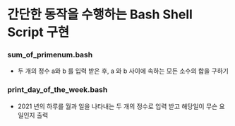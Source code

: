 # 간단한 동작을 수행하는 Bash Shell Script 구현
### sum_of_primenum.bash
* 두 개의 정수 a와 b 를 입력 받은 후, a 와 b 사이에 속하는 모든 소수의 합을 구하기

### print_day_of_the_week.bash
* 2021 년의 하루를 월과 일을 나타내는 두 개의 정수로 입력 받고 해당일이 무슨 요일인지 출력
